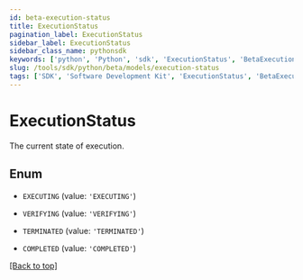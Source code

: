 ```yaml
---
id: beta-execution-status
title: ExecutionStatus
pagination_label: ExecutionStatus
sidebar_label: ExecutionStatus
sidebar_class_name: pythonsdk
keywords: ['python', 'Python', 'sdk', 'ExecutionStatus', 'BetaExecutionStatus'] 
slug: /tools/sdk/python/beta/models/execution-status
tags: ['SDK', 'Software Development Kit', 'ExecutionStatus', 'BetaExecutionStatus']
---
```


# ExecutionStatus

The current state of execution.

## Enum

* `EXECUTING` (value: `'EXECUTING'`)

* `VERIFYING` (value: `'VERIFYING'`)

* `TERMINATED` (value: `'TERMINATED'`)

* `COMPLETED` (value: `'COMPLETED'`)

[[Back to top]](#) 

